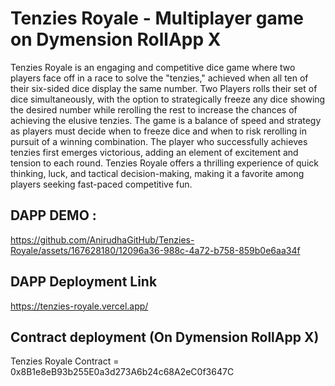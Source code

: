 # Tenzies Royale - Multiplayer game on Dymension RollApp X


Tenzies Royale is an engaging and competitive dice game where two players face off in a race to solve the "tenzies," achieved when all ten of their six-sided dice display the same number. Two Players  rolls their set of dice simultaneously, with the option to strategically freeze any dice showing the desired number while rerolling the rest to increase the chances of achieving the elusive tenzies. The game is a balance of speed and strategy as players must decide when to freeze dice and when to risk rerolling in pursuit of a winning combination. The player who successfully achieves tenzies first emerges victorious, adding an element of excitement and tension to each round. Tenzies Royale offers a thrilling experience of quick thinking, luck, and tactical decision-making, making it a favorite among players seeking fast-paced competitive fun.

## DAPP DEMO :

https://github.com/AnirudhaGitHub/Tenzies-Royale/assets/167628180/12096a36-988c-4a72-b758-859b0e6aa34f


## DAPP Deployment Link

https://tenzies-royale.vercel.app/

## Contract deployment (On Dymension RollApp X)

Tenzies Royale Contract = 0x8B1e8eB93b255E0a3d273A6b24c68A2eC0f3647C 
